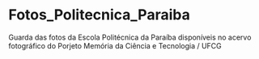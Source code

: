 # Fotos_Politecnica_Paraiba
Guarda das fotos da Escola Politécnica da Paraíba disponíveis no acervo fotográfico do Porjeto Memória da Ciência e Tecnologia / UFCG
